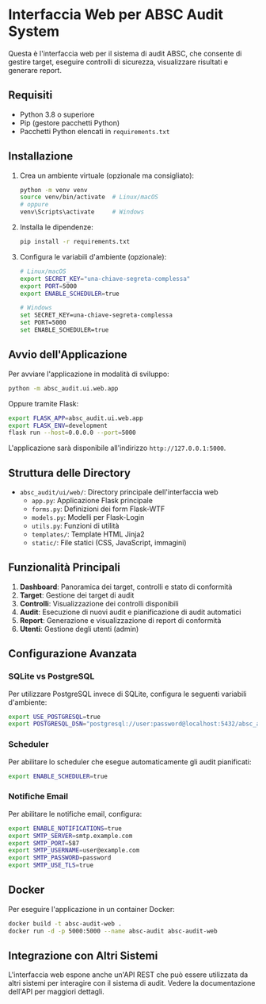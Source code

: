 # Interfaccia Web per ABSC Audit System

Questa è l'interfaccia web per il sistema di audit ABSC, che consente di gestire target, eseguire controlli di sicurezza, visualizzare risultati e generare report.

## Requisiti

- Python 3.8 o superiore
- Pip (gestore pacchetti Python)
- Pacchetti Python elencati in `requirements.txt`

## Installazione

1. Crea un ambiente virtuale (opzionale ma consigliato):
   ```bash
   python -m venv venv
   source venv/bin/activate  # Linux/macOS
   # oppure
   venv\Scripts\activate     # Windows
   ```

2. Installa le dipendenze:
   ```bash
   pip install -r requirements.txt
   ```

3. Configura le variabili d'ambiente (opzionale):
   ```bash
   # Linux/macOS
   export SECRET_KEY="una-chiave-segreta-complessa"
   export PORT=5000
   export ENABLE_SCHEDULER=true
   
   # Windows
   set SECRET_KEY=una-chiave-segreta-complessa
   set PORT=5000
   set ENABLE_SCHEDULER=true
   ```

## Avvio dell'Applicazione

Per avviare l'applicazione in modalità di sviluppo:

```bash
python -m absc_audit.ui.web.app
```

Oppure tramite Flask:

```bash
export FLASK_APP=absc_audit.ui.web.app
export FLASK_ENV=development
flask run --host=0.0.0.0 --port=5000
```

L'applicazione sarà disponibile all'indirizzo `http://127.0.0.1:5000`.

## Struttura delle Directory

- `absc_audit/ui/web/`: Directory principale dell'interfaccia web
  - `app.py`: Applicazione Flask principale
  - `forms.py`: Definizioni dei form Flask-WTF
  - `models.py`: Modelli per Flask-Login
  - `utils.py`: Funzioni di utilità
  - `templates/`: Template HTML Jinja2
  - `static/`: File statici (CSS, JavaScript, immagini)

## Funzionalità Principali

1. **Dashboard**: Panoramica dei target, controlli e stato di conformità
2. **Target**: Gestione dei target di audit
3. **Controlli**: Visualizzazione dei controlli disponibili
4. **Audit**: Esecuzione di nuovi audit e pianificazione di audit automatici
5. **Report**: Generazione e visualizzazione di report di conformità
6. **Utenti**: Gestione degli utenti (admin)

## Configurazione Avanzata

### SQLite vs PostgreSQL

Per utilizzare PostgreSQL invece di SQLite, configura le seguenti variabili d'ambiente:

```bash
export USE_POSTGRESQL=true
export POSTGRESQL_DSN="postgresql://user:password@localhost:5432/absc_audit"
```

### Scheduler

Per abilitare lo scheduler che esegue automaticamente gli audit pianificati:

```bash
export ENABLE_SCHEDULER=true
```

### Notifiche Email

Per abilitare le notifiche email, configura:

```bash
export ENABLE_NOTIFICATIONS=true
export SMTP_SERVER=smtp.example.com
export SMTP_PORT=587
export SMTP_USERNAME=user@example.com
export SMTP_PASSWORD=password
export SMTP_USE_TLS=true
```

## Docker

Per eseguire l'applicazione in un container Docker:

```bash
docker build -t absc-audit-web .
docker run -d -p 5000:5000 --name absc-audit absc-audit-web
```

## Integrazione con Altri Sistemi

L'interfaccia web espone anche un'API REST che può essere utilizzata da altri sistemi per interagire con il sistema di audit. Vedere la documentazione dell'API per maggiori dettagli.